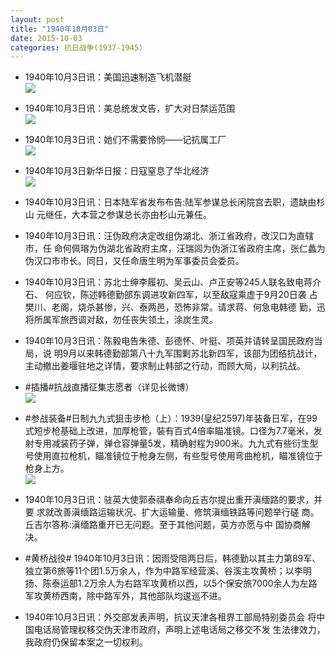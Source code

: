 ```yaml
---
layout: post
title: "1940年10月03日"
date: 2015-10-03
categories: 抗日战争(1937-1945)
---
```


<meta name="referrer" content="no-referrer" />

- 1940年10月3日讯：美国迅速制造飞机潜艇 <br/><img src="https://ww1.sinaimg.cn/large/aca367d8jw1ewocsjq294j205q0dpgnf.jpg" />

- 1940年10月3日讯：美总统发文告，扩大对日禁运范围 <br/><img src="https://ww1.sinaimg.cn/large/aca367d8jw1ewob1uoczdj20960kowhf.jpg" />

- 1940年10月3日讯：她们不需要怜悯——记抗属工厂 <br/><img src="https://ww2.sinaimg.cn/large/aca367d8jw1ewo9bggqvvj20hq19rk4l.jpg" />

- 1940年10月3日新华日报：日寇窒息了华北经济 <br/><img src="https://ww1.sinaimg.cn/large/aca367d8jw1ewo7kzalv4j211l0h80zh.jpg" />

- 1940年10月3日讯：日本陆军省发布布告:陆军参谋总长闲院宫去职，遗缺由杉山 元继任，大本营之参谋总长亦由杉山元兼任。 

- 1940年10月3日讯：汪伪政府决定改组伪湖北、浙江省政府，改汉口为直辖市，任 命何佩瑢为伪湖北省政府主席，汪瑞闾为伪浙江省政府主席，张仁蠡为 伪汉口市市长。同日，又任命唐生明为军事委员会委员。 

- 1940年10月3日讯：苏北士绅李履初、吴云山、卢正安等245人联名致电蒋介石、 何应钦，陈述韩德勤部东调进攻新四军，以至敌寇乘虚于9月20日袭 占樊川、老阁，烧杀甚惨，兴、泰两邑，恐怖非常。请求蒋、何急电韩德 勤，迅将所属军旅西调对敌，勿任丧失领土，涂炭生灵。 

- 1940年10月3日讯：陈毅电告朱德、彭德怀、叶挺、项英并请转呈国民政府当局，说 明9月以来韩德勤部第八十九军围剿苏北新四军，该部为团结抗战计， 主动撤出姜堰驻地之详情，要求制止韩部之行动，而顾大局，以利抗战。 

- #插播#抗战直播征集志愿者（详见长微博） <br/><img src="https://ww1.sinaimg.cn/large/aca367d8gw1ewnq9wfe1xj20c80ccgnb.jpg" />

- #参战装备#日制九九式狙击步枪（上）：1939(皇纪2597)年装备日军，在99式短步枪基础上改进，加厚枪管，裝有百式4倍率瞄准镜。口径为7.7毫米，发射专用减装药子弹，弹仓容弹量5发，精确射程为900米。九九式有些衍生型号使用直拉枪机，瞄准镜位于枪身左侧，有些型号使用弯曲枪机，瞄准镜位于枪身上方。 <br/><img src="https://ww3.sinaimg.cn/large/aca367d8jw1ewnptlwgy8j20m81slwo3.jpg" />

- 1940年10月3日讯：驻英大使郭泰祺奉命向丘吉尔提出重开滇缅路的要求，并要 求就改善滇缅路运输状况、扩大运输量、修筑滇缅铁路等问题举行磋 商。丘吉尔答称:滇缅路重开已无问题。至于其他问题，英方亦愿与中 国协商解决。 

- #黄桥战役# 1940年10月3日讯：因雨受阻两日后，韩德勤以其主力第89军、独立第6旅等11个团1.5万余人，作为中路军经营溪、谷溪主攻黄桥；以李明扬、陈泰运部1.2万余人为右路军攻黄桥以西，以5个保安旅7000余人为左路军攻黄桥西南，除中路军外，其他部队均逡巡不进。 

- 1940年10月3日讯：外交部发表声明，抗议天津各租界工部局特别委员会 将中国电话局管理权移交伪天津市政府，声明上述电话局之移交不发 生法律效力，我政府仍保留本案之一切权利。 

